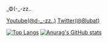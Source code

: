 \_Φ(-\_-zz..  

[Youtube(@d-_-zz..)](https://www.youtube.com/@d-_-zz..)
[Twitter(@8lubat)](https://twitter.com/8lubat)

<!---
8lubat/8lubat is a ✨ special ✨ repository because its `README.md` (this file) appears on your GitHub profile.
You can click the Preview link to take a look at your changes.
--->

[![Top Langs](https://github-readme-stats.vercel.app/api/top-langs/?username=8lubat&theme=noctis_minimus&layout=compact)](https://github.com/anuraghazra/github-readme-stats)
[![Anurag's GitHub stats](https://github-readme-stats.vercel.app/api?username=8lubat&theme=noctis_minimus&show_icons=true)](https://github.com/anuraghazra/github-readme-stats)
